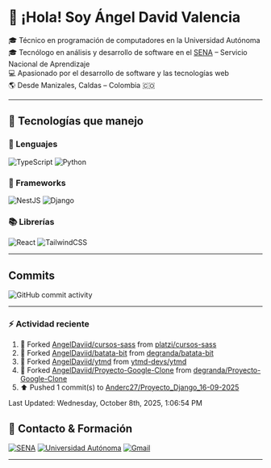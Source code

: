 # 👋 ¡Hola! Soy Ángel David Valencia

🎓 Técnico en programación de computadores en la Universidad Autónoma  
🎓 Tecnólogo en análisis y desarrollo de software en el [SENA](https://www.sena.edu.co) – Servicio Nacional de Aprendizaje  
💻 Apasionado por el desarrollo de software y las tecnologías web  
🌎 Desde Manizales, Caldas – Colombia 🇨🇴

---

## 🚀 Tecnologías que manejo

### 🧠 Lenguajes

![TypeScript](https://img.shields.io/badge/TypeScript-3178C6?style=for-the-badge&logo=typescript&logoColor=white)
![Python](https://img.shields.io/badge/Python-3776AB?style=for-the-badge&logo=python&logoColor=white)

### 🧱 Frameworks

![NestJS](https://img.shields.io/badge/NestJS-E0234E?style=for-the-badge&logo=nestjs&logoColor=white)
![Django](https://img.shields.io/badge/Django-092E20?style=for-the-badge&logo=django&logoColor=white)

### 📚 Librerías

![React](https://img.shields.io/badge/React-20232A?style=for-the-badge&logo=react&logoColor=61DAFB)
![TailwindCSS](https://img.shields.io/badge/TailwindCSS-06B6D4?style=for-the-badge&logo=tailwindcss&logoColor=white)

---

## Commits

![GitHub commit activity](https://img.shields.io/github/commit-activity/t/AngelDaviid/SocialMediaSena)

---

### :zap: Actividad reciente
<!--RECENT_ACTIVITY:start-->
1. 🔱 Forked [AngelDaviid/cursos-sass](https://github.com/AngelDaviid/cursos-sass) from [platzi/cursos-sass](https://github.com/platzi/cursos-sass)<br>
2. 🔱 Forked [AngelDaviid/batata-bit](https://github.com/AngelDaviid/batata-bit) from [degranda/batata-bit](https://github.com/degranda/batata-bit)<br>
3. 🔱 Forked [AngelDaviid/ytmd](https://github.com/AngelDaviid/ytmd) from [ytmd-devs/ytmd](https://github.com/ytmd-devs/ytmd)<br>
4. 🔱 Forked [AngelDaviid/Proyecto-Google-Clone](https://github.com/AngelDaviid/Proyecto-Google-Clone) from [degranda/Proyecto-Google-Clone](https://github.com/degranda/Proyecto-Google-Clone)<br>
5. ⬆️ Pushed 1 commit(s) to [Anderc27/Proyecto_Django_16-09-2025](https://github.com/Anderc27/Proyecto_Django_16-09-2025)<br>
<!--RECENT_ACTIVITY:end-->
<!--RECENT_ACTIVITY:last_update-->
Last Updated: Wednesday, October 8th, 2025, 1:06:54 PM
<!--RECENT_ACTIVITY:last_update_end-->

## 📌 Contacto & Formación

[![SENA](https://img.shields.io/badge/Formado%20en-SENA-00A859?style=for-the-badge&logo=googleclassroom&logoColor=white)](https://www.sena.edu.co)
[![Universidad Autónoma](https://img.shields.io/badge/Técnico-Universidad%20Autónoma-0066CC?style=for-the-badge&logo=academia&logoColor=white)](https://www.autonoma.edu.co)
[![Gmail](https://img.shields.io/badge/Email-angerlvalencia%40gmail.com-D14836?style=for-the-badge&logo=gmail&logoColor=white)](mailto:angerlvalencia@gmail.com)

---


